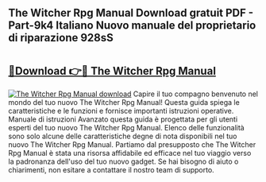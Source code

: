 ## The Witcher Rpg Manual Download gratuit PDF - Part-9k4 Italiano Nuovo manuale del proprietario di riparazione 928sS

# <h2><a href="http://dfgwqm7.blite.top/?on=The+Witcher+Rpg+Manual">🔗Download 👉🔴 The Witcher Rpg Manual</a></h2>

[![The Witcher Rpg Manual download](https://i.imgur.com/lujVjoI.png)](http://dfgwqm7.blite.top/?on=The+Witcher+Rpg+Manual)
Capire il tuo compagno benvenuto nel mondo del tuo nuovo The Witcher Rpg Manual! Questa guida spiega le caratteristiche e le funzioni e fornisce importanti istruzioni operative. Manuale di istruzioni Avanzato questa guida è progettata per gli utenti esperti del tuo nuovo The Witcher Rpg Manual. Elenco delle funzionalità sono solo alcune delle caratteristiche degne di nota disponibili nel tuo nuovo The Witcher Rpg Manual. Partiamo dal presupposto che The Witcher Rpg Manual è stata una risorsa affidabile ed efficace nel tuo viaggio verso la padronanza dell'uso del tuo nuovo gadget. Se hai bisogno di aiuto o chiarimenti, non esitare a contattare il nostro team di supporto.
